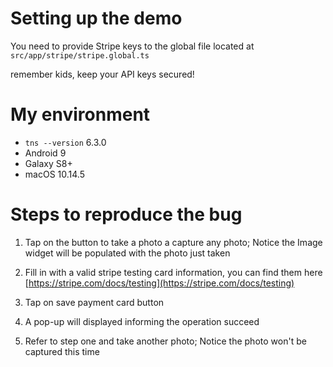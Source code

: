 # Setting up the demo

You need to provide Stripe keys to the global file located at `src/app/stripe/stripe.global.ts`

remember kids, keep your API keys secured!

# My environment

*  `tns --version` 6.3.0
* Android 9
* Galaxy S8+
* macOS 10.14.5

# Steps to reproduce the bug

1. Tap on the button to take a photo a capture any photo; Notice the Image widget will be populated with the photo just taken

2. Fill in with a valid  stripe testing card information, you can find them here [https://stripe.com/docs/testing](https://stripe.com/docs/testing)

3. Tap on save payment card button

4. A pop-up will displayed informing the operation succeed

5. Refer to step one and take another photo; Notice the photo won't be captured this time